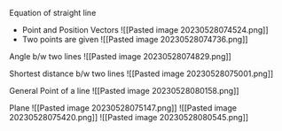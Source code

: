 Equation of straight line
- Point and Position Vectors
![[Pasted image 20230528074524.png]]
- Two points are given
![[Pasted image 20230528074736.png]]

Angle b/w two lines
![[Pasted image 20230528074829.png]]

Shortest distance b/w two lines
![[Pasted image 20230528075001.png]]

General Point of a line
![[Pasted image 20230528080158.png]]


Plane
![[Pasted image 20230528075147.png]]
![[Pasted image 20230528075420.png]]
![[Pasted image 20230528080545.png]]
